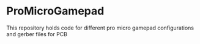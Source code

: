# ProMicroGamepad
This repository holds code for different pro micro gamepad configurations and gerber files for PCB
